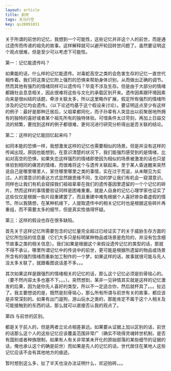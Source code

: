 ```yaml
---
layout: article
title: 前世
tags: 天马行空
key: qs20091031
---
```


关于所谓的前世的记忆，我想到一个可能性，这些记忆并非这个人的前世，而是通过遗传而传递的祖先的故事。这样解释就可以避开轮回转世问题了。虽然要证明这个观点很难，但是至少可以考虑下可能性。
<!--more-->

第一：记忆能遗传吗？

如果能的话，什么样的记忆能遗传。对毒蛇高空之类的会危害生存的记忆一直世代相传着。我们将这类记忆附上强烈的恐惧来帮助身体识别，从而做出正确的调节。然而其他有强烈的情绪同样可以遗传吗？毕竟不涉及生存。但是由于大部分的情绪都跟社会息息相关，因此很难将这些与文化的承载区别开来。遗传因素跟环境因素向来是很纠结的话题，牵涉关联太多，所以这里略作扩展，假定所有强烈的情绪所涉及的记忆均会遗传。（以下论述均基于这个假设来讨论）。要证明这点至少有这样的例子：最好是那种迁居后，父祖辈都同化，而子孙辈有人突显出以前聚居地所拥有的独特的喜好或者某个祖先所有的独特体验。可惜条件太过苛刻，再加上日益交流的频繁，要找到这样的例子都很难，更何况进行研究分析得出是否关联的结论。

第二：这样的记忆能回忆起来吗？

如同本能的恐惧一样，我想激发这样的记忆也需要相似的场景。但是并没有这样的传闻出现。原因也能想到，在意识清楚的状况下，我们能强烈感受到的是情绪，比如对高空的恐惧，如果失恋这样强烈的情绪即使因为相似的场景被激发的话也只是体验到相同的痛苦的情绪，而很难将这个与遗传关联起来。至于某人昏迷醒来突然说自己是哪里哪里人，家住哪里哪里之类的事情，实在过于荒诞，从未眼见为实过。人的潜意识的表达方式显然跟思维不同，生动的梦让我们有机会一窥潜意识。同样也让我们有机会窥探我们祖祖辈辈在我们的遗传基因里遗留的一个个记忆的碎片。然而这样的事情要验证同样是困难重重。就是人自身的记忆心理学家也证实了这些仅仅是根据一些片段重建罢了，而且重建中难免根据个人喜好掺杂着虚假的情节。所以我猜想，在某种机缘下，人提取遗传中的相关记忆时也是根据这些碎片再重组，而不需要太多的细节，但是真实性值得怀疑。

第三：这样的假设也存在很多缺陷。

首先关于这样记忆所需要包含的记忆量完全超过已经证实了的关于威胁生存方面的记忆所包括的信息量（它们大多只是标明某种物品或场景是危险的，并没有包含细节故事之类的相关信息）。我们如果是根据这个来假设遗传记忆的类型的话，那就不得不承认，哪里所谓记忆中的传说中的前世，更可能是根据所遗留的物品或场景所含有的强烈情绪而重新加工制作的一个梦。如果这样的话，故事就很可能与先人没太多关联了，就跟看图说话差不多。。。

其次如果这样是跟强烈的情绪相关的记忆的话，那么这个记忆必须是刻骨铭心的。（要不然内容太多也塞不下。。。）。突然想到，某非一见钟情其实就是这样的记忆激发的后果，因为是你先人喜好的类型，所以不一定适合你，然后就杯具了。。。扯远了。我主要想说的是，既然是刻骨铭心，那么所有所谓与前世有关的故事，都应该是非常深刻的。如果有出门遛狗，游山玩水之类的，那能肯定不属于这个人相关及可能接触到的东西的话，那么就可以直接否认我的观点了。

第四 与前世的区别。

都是关于前人的，但是两者立论点相差甚远。如果要从证据上加以区别的话，前世的话那么这个人的这些记忆应该覆盖范围非常广（确实不晓得灵魂转世机制，是否有国别或者种族限制，如果有人有关非常某未开化的原始部落的某些细节的证据的话，俺也承认这个的确是前世）而如果是先人的记忆的话，世代居住在某地人这些记忆应该不会有其他地方的痕迹。

暂时想到这么多，扯了半天也没办法证明什么，欢迎拍砖。。。